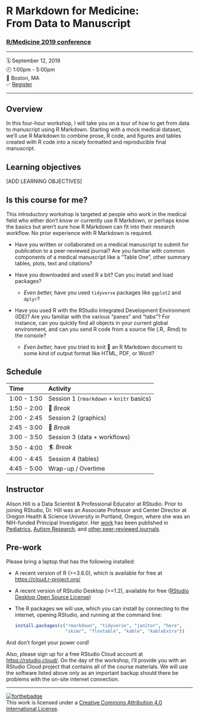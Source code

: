 R Markdown for Medicine: <br>From Data to Manuscript
================

### [R/Medicine 2019 conference](https://r-medicine.com/)

-----

🗓 September 12, 2019  
🕗 1:00pm - 5:00pm  
📍 Boston, MA  
✅ [Register](https://cvent.me/en41V)

-----

## Overview

In this four-hour workshop, I will take you on a tour of how to get from
data to manuscript using R Markdown. Starting with a mock medical
dataset, we’ll use R Markdown to combine prose, R code, and figures and
tables created with R code into a nicely formatted and reproducible
final manuscript.

## Learning objectives

\[ADD LEARNING OBJECTIVES\]

## Is this course for me?

This introductory workshop is targeted at people who work in the medical
field who either don’t know or currently use R Markdown, or perhaps know
the basics but aren’t sure how R Markdown can fit into their research
workflow. No prior experience with R Markdown is required.

  - Have you written or collaborated on a medical manuscript to submit
    for publication to a peer-reviewed journal? Are you familiar with
    common components of a medical manuscript like a “Table One”, other
    summary tables, plots, text and citations?

  - Have you downloaded and used R a bit? Can you install and load
    packages?
    
      - *Even better,* have you used `tidyverse` packages like `ggplot2`
        and `dplyr`?

  - Have you used R with the RStudio Integrated Development Environment
    (IDE)? Are you familiar with the various “panes” and “tabs”? For
    instance, can you quickly find all objects in your current global
    environment, and can you send R code from a source file (.R, .Rmd)
    to the console?
    
      - *Even better,* have you tried to knit 🧶 an R Markdown document
        to some kind of output format like HTML, PDF, or Word?

## Schedule

| Time          | Activity                                 |
| :------------ | :--------------------------------------- |
| 1:00 - 1:50 | Session 1 (`rmarkdown` + `knitr` basics) |
| 1:50 - 2:00 | 🧘 *Break*                                |
| 2:00 - 2:45 | Session 2 (graphics)                     |
| 2:45 - 3:00 | 🚴 *Break*                                |
| 3:00 - 3:50 | Session 3 (data + workflows)             |
| 3:50 - 4:00 | 🏄 *Break*                                |
| 4:00 - 4:45 | Session 4 (tables)                       |
| 4:45 - 5:00 | Wrap-up / Overtime                       |

## Instructor

Alison Hill is a Data Scientist & Professional Educator at RStudio.
Prior to joining RStudio, Dr. Hill was an Associate Professor and Center
Director at Oregon Health & Science University in Portland, Oregon,
where she was an NIH-funded Principal Investigator. Her
[work](https://profiles.impactstory.org/u/0000-0002-8082-1890) has been
published in
[Pediatrics](https://alison.rbind.io/publication/2015-obesity-in-asd-multisite/),
[Autism
Research](https://alison.rbind.io/publication/2016-uh-and-um-asd-sli/),
and [other peer-reviewed
journals](https://alison.rbind.io/publication/#2).

## Pre-work

Please bring a laptop that has the following installed:

  - A recent version of R (\>=3.6.0), which is available for free at
    <https://cloud.r-project.org/>

  - A recent version of RStudio Desktop (\>=1.2), available for free
    ([RStudio Desktop Open Source
    License](https://www.rstudio.com/products/rstudio/download/#download))

  - The R packages we will use, which you can install by connecting to
    the internet, opening RStudio, and running at the command line:
    
    ``` r
    install.packages(c("rmarkdown", "tidyverse", "janitor", "here", 
                       "skimr", "flextable", "kable", "kableExtra"))
    ```

And don’t forget your power cord\!

Also, please sign up for a free RStudio Cloud account at
<https://rstudio.cloud/>. On the day of the workshop, I’ll provide you
with an RStudio Cloud project that contains all of the course materials.
We will use the software listed above only as an important backup should
there be problems with the on-site internet
connection.

-----

[![forthebadge](https://forthebadge.com/images/badges/cc-by.svg)](https://creativecommons.org/licenses/by/4.0/)  
This work is licensed under a [Creative Commons Attribution 4.0
International License](https://creativecommons.org/licenses/by/4.0/).
